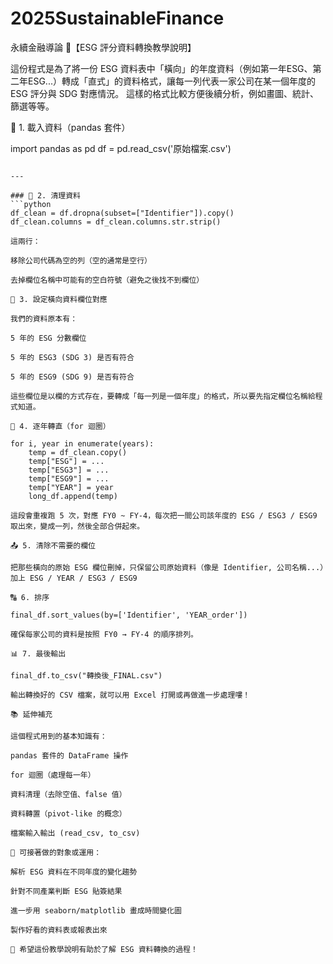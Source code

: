 # 2025SustainableFinance
永續金融導論
📘【ESG 評分資料轉換教學說明】

這份程式是為了將一份 ESG 資料表中「橫向」的年度資料（例如第一年ESG、第二年ESG...）轉成「直式」的資料格式，讓每一列代表一家公司在某一個年度的 ESG 評分與 SDG 對應情況。
這樣的格式比較方便後續分析，例如畫圖、統計、篩選等等。

🧌 1. 載入資料（pandas 套件）

import pandas as pd
df = pd.read_csv('原始檔案.csv')
```這行是把 CSV 檔案讀進來，變成一個表格形式（DataFrame），我們就能用程式處理它。

---

### 💭 2. 清理資料
```python
df_clean = df.dropna(subset=["Identifier"]).copy()
df_clean.columns = df_clean.columns.str.strip()

這兩行：

移除公司代碼為空的列（空的通常是空行）

去掉欄位名稱中可能有的空白符號（避免之後找不到欄位）

📅 3. 設定橫向資料欄位對應

我們的資料原本有：

5 年的 ESG 分數欄位

5 年的 ESG3 (SDG 3) 是否有符合

5 年的 ESG9 (SDG 9) 是否有符合

這些欄位是以欄的方式存在，要轉成「每一列是一個年度」的格式，所以要先指定欄位名稱給程式知道。

🔀 4. 逐年轉直（for 迴圈）

for i, year in enumerate(years):
    temp = df_clean.copy()
    temp["ESG"] = ...
    temp["ESG3"] = ...
    temp["ESG9"] = ...
    temp["YEAR"] = year
    long_df.append(temp)

這段會重複跑 5 次，對應 FY0 ~ FY-4，每次把一間公司該年度的 ESG / ESG3 / ESG9 取出來，變成一列，然後全部合併起來。

📤 5. 清除不需要的欄位

把那些橫向的原始 ESG 欄位刪掉，只保留公司原始資料（像是 Identifier, 公司名稱...）加上 ESG / YEAR / ESG3 / ESG9

🔠 6. 排序

final_df.sort_values(by=['Identifier', 'YEAR_order'])

確保每家公司的資料是按照 FY0 → FY-4 的順序排列。

📊 7. 最後輸出

final_df.to_csv("轉換後_FINAL.csv")

輸出轉換好的 CSV 檔案，就可以用 Excel 打開或再做進一步處理嘍！

📚 延伸補充

這個程式用到的基本知識有：

pandas 套件的 DataFrame 操作

for 迴圈（處理每一年）

資料清理（去除空值、false 值）

資料轉置（pivot-like 的概念）

檔案輸入輸出 (read_csv, to_csv)

🌟 可接著做的對象或運用：

解析 ESG 資料在不同年度的變化趨勢

針對不同產業判斷 ESG 貼簽結果

進一步用 seaborn/matplotlib 畫成時間變化圖

製作好看的資料表或報表出來

🎉 希望這份教學說明有助於了解 ESG 資料轉換的過程！

